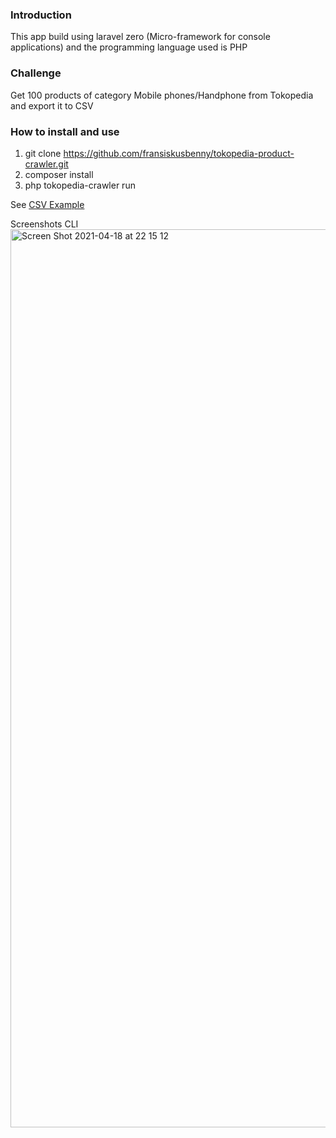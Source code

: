 ### Introduction
This app build using laravel zero (Micro-framework for console applications) and the programming language used is PHP

### Challenge
Get 100 products of category Mobile phones/Handphone from Tokopedia and export it to CSV

### How to install and use

1. git clone https://github.com/fransiskusbenny/tokopedia-product-crawler.git
2. composer install
3. php tokopedia-crawler run

See <a href="https://github.com/fransiskusbenny/tokopedia-product-crawler/blob/main/products.csv">CSV Example</a>

Screenshots CLI
<img width="1437" alt="Screen Shot 2021-04-18 at 22 15 12" src="https://user-images.githubusercontent.com/16401871/115151148-d50e7d80-a095-11eb-81d3-c8090e169e96.png">


